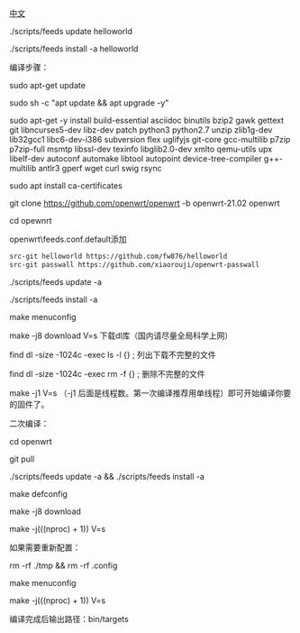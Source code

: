 [中文](https://p3terx.com/archives/build-openwrt-with-github-actions.html)

./scripts/feeds update helloworld 

./scripts/feeds install -a helloworld

编译步骤：

sudo apt-get update

sudo sh -c "apt update && apt upgrade -y"

sudo apt-get -y install build-essential asciidoc binutils bzip2 gawk gettext git libncurses5-dev libz-dev patch python3 python2.7 unzip zlib1g-dev lib32gcc1 libc6-dev-i386 subversion flex uglifyjs git-core gcc-multilib p7zip p7zip-full msmtp libssl-dev texinfo libglib2.0-dev xmlto qemu-utils upx libelf-dev autoconf automake libtool autopoint device-tree-compiler g++-multilib antlr3 gperf wget curl swig rsync

sudo apt install ca-certificates

git clone https://github.com/openwrt/openwrt -b openwrt-21.02 openwrt

cd opewnrt

openwrt\feeds.conf.default添加
```bash
src-git helloworld https://github.com/fw876/helloworld
src-git passwall https://github.com/xiaorouji/openwrt-passwall
```

./scripts/feeds update -a

./scripts/feeds install -a

make menuconfig

make -j8 download V=s 下载dl库（国内请尽量全局科学上网）

find dl -size -1024c -exec ls -l {} \;  列出下载不完整的文件

find dl -size -1024c -exec rm -f {} \;  删除不完整的文件

make -j1 V=s （-j1 后面是线程数。第一次编译推荐用单线程）即可开始编译你要的固件了。

二次编译：

cd openwrt

git pull

./scripts/feeds update -a && ./scripts/feeds install -a

make defconfig

make -j8 download

make -j$(($(nproc) + 1)) V=s

如果需要重新配置：

rm -rf ./tmp && rm -rf .config

make menuconfig

make -j$(($(nproc) + 1)) V=s

编译完成后输出路径：bin/targets
